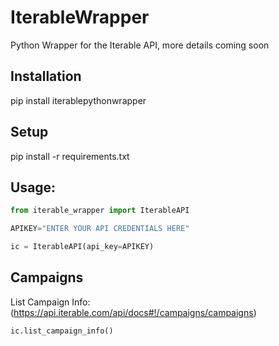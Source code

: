 # IterableWrapper
Python Wrapper for the Iterable API, more details coming soon

## Installation

pip install iterablepythonwrapper


## Setup

pip install -r requirements.txt


## Usage:

```python
from iterable_wrapper import IterableAPI

APIKEY="ENTER YOUR API CREDENTIALS HERE"

ic = IterableAPI(api_key=APIKEY)
```

## Campaigns

List Campaign Info: (https://api.iterable.com/api/docs#!/campaigns/campaigns)

```python
ic.list_campaign_info()
```


